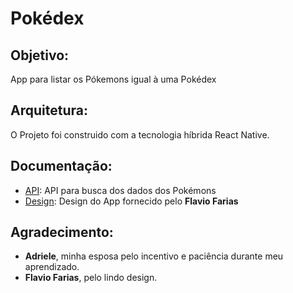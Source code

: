 # Pokédex

## Objetivo:
App para listar os Pókemons igual à uma Pokédex

## Arquitetura:
O Projeto foi construido com a tecnologia híbrida React Native.

## Documentação:
* [API]: API para busca dos dados dos Pokémons
* [Design]: Design do App fornecido pelo **Flavio Farias**

[API]: <https://pokeapi.co>
[Design]: <https://www.figma.com/file/THLxZSlOoUYMZrjFg0Kl1M/Pok%C3%A9dex?node-id=218%3A4647>

## Agradecimento:
* **Adriele**, minha esposa pelo incentivo e paciência durante meu aprendizado.
* **Flavio Farias**, pelo lindo design.
